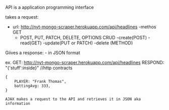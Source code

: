API is a application programming interface

takes a request:
- url: http://nyt-mongo-scraper.herokuapp.com/api/headlines
-methos GET
    - POST, PUT, PATCH, DELETE, OPTIONS
     CRUD
     -create(POST)
     -read(GET)
     -update(PUT or PATCH)
     -delete (METHOD)

Giives a response:
    - in JSON format


ex. GET: http://nyt-mongo-scraper.herokuapp.com/api/headlines
    RESPOND: "{'stuff':inside}"
//http contracts

    {
        PLAYER: "Frank Thomas",
        battingAvg: 333,
    }

    AJAX makes a request to the API and retrieves it in JSON aka information
